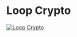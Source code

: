 # Loop Crypto

[![Loop Crypto]([image.png](https://github.com/LoopCrypto/loop-assets/blob/main/LoopLogo.png))](https://loopcrypto.xyz)